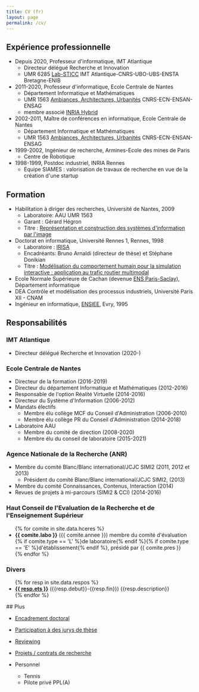 ```yaml
---
title: CV (fr)
layout: page
permalink: /cv/
---
```


## Expérience professionnelle

- Depuis 2020, Professeur d'informatique, IMT Atlantique
  - Directeur délégué Recherche et Innovation 
  - UMR 6285 [Lab-STICC](https://labsticc.fr/en) IMT Atlantique-CNRS-UBO-UBS-ENSTA Bretagne-ENIB
- 2011-2020, Professeur d'informatique, Ecole Centrale de Nantes
  - Département Informatique et Mathématiques
  - UMR 1563 [Ambiances, Architectures, Urbanités](http://www.aau.archi.fr) CNRS-ECN-ENSAN-ENSAG
  - membre associé [INRIA Hybrid](https://team.inria.fr/hybrid/)
- 2002-2011, Maître de conférences en informatique, Ecole Centrale de Nantes
  - Département Informatique et Mathématiques
  - UMR 1563 [Ambiances, Architectures, Urbanités](http://www.aau.archi.fr) CNRS-ECN-ENSAN-ENSAG
- 1999-2002, Ingénieur de recherche, Armines-Ecole des mines de Paris
  - Centre de Robotique
- 1998-1999, Postdoc industriel, INRIA Rennes
  - Equipe SIAMES : valorisation de travaux de recherche en vue de la création d'une startup

## Formation

- Habilitation à diriger des recherches, Université de Nantes, 2009
  - Laboratoire: AAU UMR 1563
  - Garant : Gérard Hégron
  - Titre : [Représentation et construction des systèmes d'information par l'image](https://tel.archives-ouvertes.fr/tel-00488770/)
- Doctorat en informatique, Université Rennes 1, Rennes, 1998
  - Laboratoire : [IRISA][662eb334]
  - Encadréants: Bruno Arnaldi (directeur de thèse) et Stéphane Donikian
  - Titre : [Modélisation du comportement humain pour la simulation interactive : application au trafic routier multimodal](ftp://ftp.irisa.fr/techreports/theses/1998/moreau.ps.gz)
- Ecole Normale Supérieure de Cachan (devenue [ENS Paris-Saclay](https://ens-paris-saclay.fr)), Département informatique
- DEA Contrôle et modélisation des processus industriels, Université Paris XII - CNAM
- Ingénieur en informatique, [ENSIEE][86e7a494], Evry, 1995

## Responsabilités

### IMT Atlantique

- Directeur délégué Recherche et Innovation (2020-)
### Ecole Centrale de Nantes

- Directeur de la formation (2016-2019)
- Directeur du département Informatique et Mathématiques (2012-2016)
- Responsable de l'option Réalité Virtuelle (2014-2016)
- Directeur du Système d'Information (2006-2012)
- Mandats électifs
  - Membre élu collège MCF du Conseil d'Administration (2006-2010)
  - Membre élu collège PR du Conseil d'Administration (2014-2018)
- Laboratoire AAU
  - Membre du comité de direction (2008-2020)
  - Membre élu du conseil de laboratoire (2015-2021)

### Agence Nationale de la Recherche (ANR)


- Membre du comité Blanc/Blanc international/JCJC SIMI2 (2011, 2012 et 2013)
  - Président du comité Blanc/Blanc international/JCJC SIMI2, (2013)
-  Membre du comité Connaissances, Contenus, Interaction (2014)
- Revues de projets à mi-parcours (SIMI2 & CCI) (2014-2016)

### Haut Conseil de l'Evaluation de la Recherche et de l'Enseignement Supérieur

<ul>
{% for comite in site.data.hceres %}
<li><b>{{ comite.labo }}</b> ({{ comite.annee }}) membre du comité d'évaluation
{% if comite.type == 'L' %}de laboratoire{% endif %}{% if comite.type == 'E' %}d'établissement{% endif %},
présidé par {{ comite.pres }}
</li>
{% endfor %}
</ul>

### Divers

<ul>
{% for resp in site.data.respos %}
<li><b><a href="{{ resp.web }}">{{ resp.ets }}</a></b> ({{resp.debut}}-{{resp.fin}}) {{resp.description}}</li>
{% endfor %}
</ul>
## Plus

- [Encadrement doctoral](../phd_advised/)
- [Participation à des jurys de thèse](../jurys-de-these/)
- [Reviewing](../reviewing/)
- [Projets / contrats de recherche](../contrats/)
- Personnel
  - Tennis
  - Pilote privé PPL(A)



  [662eb334]: http://www.irisa.fr "IRISA"
  [86e7a494]: https://www.ensiie.fr "ENSIEE"
